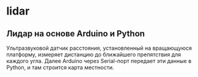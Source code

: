 # lidar
Лидар на основе Arduino и Python
---

Ультразвуковой датчик расстояния, установленный на вращающуюся платформу, измеряет дистанцию до ближайшего препятствия для каждого угла. Далее Arduino через Serial-порт передает эти данные в Python, и там строится карта местности.
